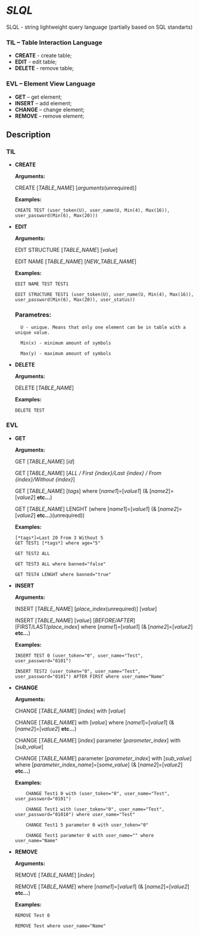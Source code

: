 # *SLQL*
SLQL - string lightweight query language (partially based on SQL standarts)

### TIL – Table Interaction Language
* **CREATE** - create table;
* **EDIT** - edit table;
* **DELETE** - remove table;
### EVL – Element View Language
* **GET** – get element;
* **INSERT** – add element;
* **CHANGE** – change element;
* **REMOVE** – remove element;

## Description
### TIL

* **CREATE** 

  **Arguments:**
  
    CREATE [*TABLE_NAME*] [*arguments*(unrequired)]
  
  **Examples:**
  
    ```
    CREATE TEST (user_token(U), user_name(U, Min(4), Max(16)), user_password(Min(6), Max(20)))
    ```
    
* **EDIT**

  **Arguments:**
  
    EDIT STRUCTURE [*TABLE_NAME*] [*value*]
  
    EDIT NAME [*TABLE_NAME*] [*NEW_TABLE_NAME*]
  
  **Examples:**
    ```
    EDIT NAME TEST TEST1
    
    EDIT STRUCTURE TEST1 (user_token(U), user_name(U, Min(4), Max(16)), user_password(Min(6), Max(20)), user_status))
    ```
    
  ### Parametres:
    ```
      U - unique. Means that only one element can be in table with a unique value.
  
      Min(x) - minimum amount of symbols
  
      Max(y) - maximum amount of symbols
    ```

* **DELETE**

  **Arguments:**
  
    DELETE [*TABLE_NAME*]  
    
  **Examples:**
    ```
    DELETE TEST
    ```
      
### EVL

* **GET** 

  **Arguments:**
  
    GET [*TABLE_NAME*] [*id*]
    
    GET [*TABLE_NAME*] [*ALL / First {index}/Last {index} / From {index}/Without {index}*]
    
    GET [*TABLE_NAME*] [*tags*] where [*name1*]=[*value1*] (& [*name2*]=[*value2*] **etc...**)
    
    GET [*TABLE_NAME*] LENGHT (where [*name1*]=[*value1*] (& [*name2*]=[*value2*] **etc...**)(unrequired))
  
  **Examples:**
  
    ```
    [*tags*]=Last 20 From 3 Without 5
    GET TEST1 [*tags*] where age="5"

    GET TEST2 ALL

    GET TEST3 ALL where banned="false"

    GET TEST4 LENGHT where banned="true"
    ```

* **INSERT**

  **Arguments:**
  
    INSERT [*TABLE_NAME*] [*place_index*(unrequired)] [*value*] 
    
    INSERT [*TABLE_NAME*] [*value*] [*BEFORE/AFTER*] [FIRST/LAST/*place_index*] where [*name1*]=[*value1*] (& [*name2*]=[*value2*] **etc...**)
  
  **Examples:**
  
    ```
    INSERT TEST 0 (user_token="0", user_name="Test", user_password="0101")

    INSERT TEST2 (user_token="0", user_name="Test", user_password="0101") AFTER FIRST where user_name="Name"
    ```
    
* **CHANGE**

  **Arguments:**
  
    CHANGE [*TABLE_NAME*] [*index*] with [*value*]
    
    CHANGE [*TABLE_NAME*] with [*value*] where [*name1*]=[*value1*] (& [*name2*]=[*value2*] **etc...**)
    
    CHANGE [*TABLE_NAME*] [*index*] parameter [*parameter_index*] with [*sub_value*]
    
    CHANGE [*TABLE_NAME*] parameter [*parameter_index*] with [*sub_value*] where [*parameter_index_name*]=[*some_value*] (& [*name2*]=[*value2*] **etc...**)
    
  **Examples:**
  
    ```
        CHANGE Test1 0 with (user_token="0", user_name="Test", user_password="0101")
        
        CHANGE Test1 with (user_token="0", user_name="Test", user_password="01010") where user_name="Test"
        
        CHANGE Test1 5 parameter 0 with user_token="0"
        
        CHANGE Test1 parameter 0 with user_name="" where user_name="Name"
    ```
    
* **REMOVE**

  **Arguments:**
  
    REMOVE [*TABLE_NAME*] [*index*]
    
    REMOVE [*TABLE_NAME*] where [*name1*]=[*value1*] (& [*name2*]=[*value2*] **etc...**)
    
  **Examples:**
    ```
    REMOVE Test 0
    
    REMOVE Test where user_name="Name"
    ```
